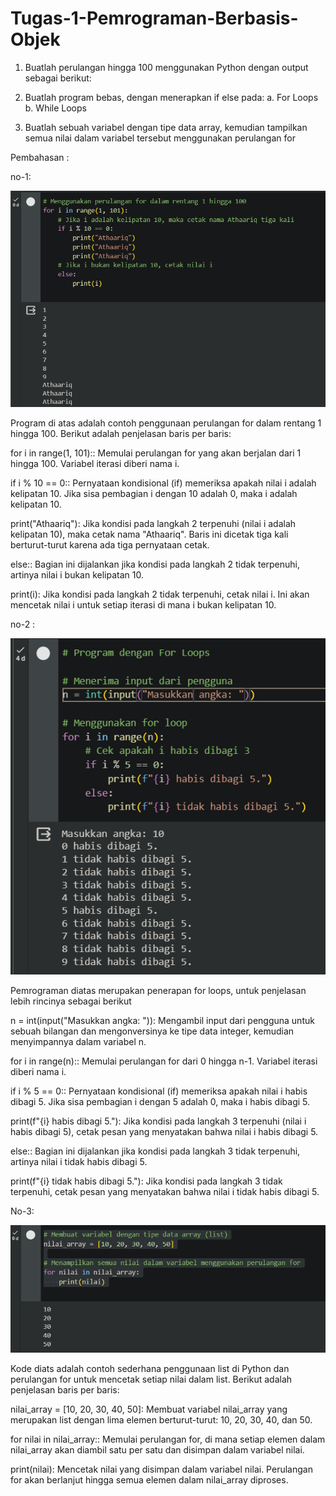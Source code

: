 # Tugas-1-Pemrograman-Berbasis-Objek

1. Buatlah perulangan hingga 100 menggunakan Python dengan output sebagai berikut:

2. Buatlah program bebas, dengan menerapkan if else pada:
  a. For Loops
  b. While Loops

3. Buatlah sebuah variabel dengan tipe data array, kemudian tampilkan semua nilai dalam variabel tersebut menggunakan perulangan for

Pembahasan :

no-1:

![alt](https://github.com/mark19566/Tugas-1-Pemrograman-Berbasis-Objek/blob/main/Screenshot%202023-12-08%20230712.png?raw=ture)

  Program di atas adalah contoh penggunaan perulangan for dalam rentang 1 hingga 100. Berikut adalah penjelasan baris per baris:

for i in range(1, 101):: Memulai perulangan for yang akan berjalan dari 1 hingga 100. Variabel iterasi diberi nama i.

if i % 10 == 0:: Pernyataan kondisional (if) memeriksa apakah nilai i adalah kelipatan 10. Jika sisa pembagian i dengan 10 adalah 0, maka i adalah kelipatan 10.

print("Athaariq"): Jika kondisi pada langkah 2 terpenuhi (nilai i adalah kelipatan 10), maka cetak nama "Athaariq". Baris ini dicetak tiga kali berturut-turut karena ada tiga pernyataan cetak.

else:: Bagian ini dijalankan jika kondisi pada langkah 2 tidak terpenuhi, artinya nilai i bukan kelipatan 10.

print(i): Jika kondisi pada langkah 2 tidak terpenuhi, cetak nilai i. Ini akan mencetak nilai i untuk setiap iterasi di mana i bukan kelipatan 10.



no-2 :

![alt](https://github.com/mark19566/Tugas-1-Pemrograman-Berbasis-Objek/blob/main/Screenshot%202023-12-08%20230907.png?raw=true)

Pemrograman diatas merupakan penerapan for loops, untuk penjelasan lebih rincinya sebagai berikut

n = int(input("Masukkan angka: ")): Mengambil input dari pengguna untuk sebuah bilangan dan mengonversinya ke tipe data integer, kemudian menyimpannya dalam variabel n.

for i in range(n):: Memulai perulangan for dari 0 hingga n-1. Variabel iterasi diberi nama i.

if i % 5 == 0:: Pernyataan kondisional (if) memeriksa apakah nilai i habis dibagi 5. Jika sisa pembagian i dengan 5 adalah 0, maka i habis dibagi 5.

print(f"{i} habis dibagi 5."): Jika kondisi pada langkah 3 terpenuhi (nilai i habis dibagi 5), cetak pesan yang menyatakan bahwa nilai i habis dibagi 5.

else:: Bagian ini dijalankan jika kondisi pada langkah 3 tidak terpenuhi, artinya nilai i tidak habis dibagi 5.

print(f"{i} tidak habis dibagi 5."): Jika kondisi pada langkah 3 tidak terpenuhi, cetak pesan yang menyatakan bahwa nilai i tidak habis dibagi 5.

No-3:

![lt](https://github.com/mark19566/Tugas-1-Pemrograman-Berbasis-Objek/blob/main/Screenshot%202023-12-08%20230620.png?raw=true)

Kode diats adalah contoh sederhana penggunaan list di Python dan perulangan for untuk mencetak setiap nilai dalam list. Berikut adalah penjelasan baris per baris:

nilai_array = [10, 20, 30, 40, 50]: Membuat variabel nilai_array yang merupakan list dengan lima elemen berturut-turut: 10, 20, 30, 40, dan 50.

for nilai in nilai_array:: Memulai perulangan for, di mana setiap elemen dalam nilai_array akan diambil satu per satu dan disimpan dalam variabel nilai.

print(nilai): Mencetak nilai yang disimpan dalam variabel nilai. Perulangan for akan berlanjut hingga semua elemen dalam nilai_array diproses.
